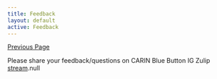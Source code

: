 ```yaml
---
title: Feedback
layout: default
active: Feedback
---
```


[Previous Page](Benefit_to_Consumers_and_Health_Plans.html)

Please share your feedback/questions on CARIN Blue Button IG Zulip [stream](https://chat.fhir.org/#narrow/stream/204607-CARIN-Blue.20Button.20IG).null